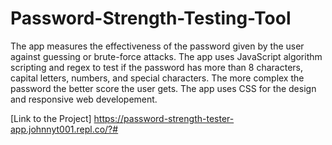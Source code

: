 # Password-Strength-Testing-Tool
The app measures the effectiveness of the password given by the user against guessing or brute-force attacks. The app uses JavaScript algorithm scripting and regex to test if the password has more than 8 characters, capital letters, numbers, and special characters. The more complex the password the better score the user gets. The app uses CSS for the design and responsive web developement.

[Link to the Project] https://password-strength-tester-app.johnnyt001.repl.co/?#
